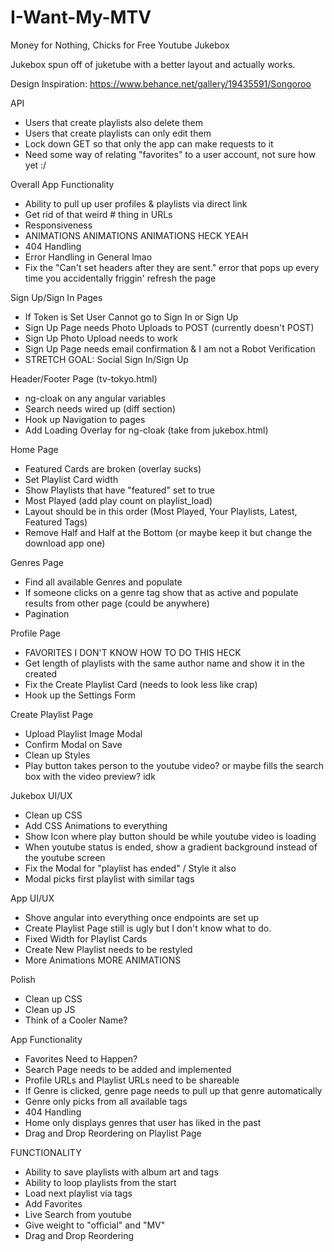 # I-Want-My-MTV
Money for Nothing, Chicks for Free Youtube Jukebox

Jukebox spun off of juketube with a better layout and actually works.

Design Inspiration: https://www.behance.net/gallery/19435591/Songoroo

API 
- Users that create playlists also delete them
- Users that create playlists can only edit them
- Lock down GET so that only the app can make requests to it
- Need some way of relating "favorites" to a user account, not sure how yet :/ 

Overall App Functionality
- Ability to pull up user profiles & playlists via direct link
- Get rid of that weird # thing in URLs
- Responsiveness
- ANIMATIONS ANIMATIONS ANIMATIONS HECK YEAH
- 404 Handling
- Error Handling in General lmao
- Fix the "Can't set headers after they are sent." error that pops up every time you accidentally friggin' refresh the page

Sign Up/Sign In Pages 
- If Token is Set User Cannot go to Sign In or Sign Up
- Sign Up Page needs Photo Uploads to POST (currently doesn't POST)
- Sign Up Photo Upload needs to work
- Sign Up Page needs email confirmation & I am not a Robot Verification
- STRETCH GOAL: Social Sign In/Sign Up

Header/Footer Page (tv-tokyo.html)
- ng-cloak on any angular variables
- Search needs wired up (diff section)
- Hook up Navigation to pages
- Add Loading Overlay for ng-cloak (take from jukebox.html)

Home Page
- Featured Cards are broken (overlay sucks)
- Set Playlist Card width
- Show Playlists that have "featured" set to true
- Most Played (add play count on playlist_load)
- Layout should be in this order (Most Played, Your Playlists, Latest, Featured Tags)
- Remove Half and Half at the Bottom (or maybe keep it but change the download app one)

Genres Page 
- Find all available Genres and populate
- If someone clicks on a genre tag show that as active and populate results from other page (could be anywhere) 
- Pagination

Profile Page 
- FAVORITES I DON'T KNOW HOW TO DO THIS HECK
- Get length of playlists with the same author name and show it in the created
- Fix the Create Playlist Card (needs to look less like crap)
- Hook up the Settings Form

Create Playlist Page
- Upload Playlist Image Modal
- Confirm Modal on Save
- Clean up Styles
- Play button takes person to the youtube video? or maybe fills the search box with the video preview? idk

Jukebox UI/UX
- Clean up CSS
- Add CSS Animations to everything
- Show Icon where play button should be while youtube video is loading
- When youtube status is ended, show a gradient background instead of the youtube screen
- Fix the Modal for "playlist has ended" / Style it also
- Modal picks first playlist with similar tags

App UI/UX
- Shove angular into everything once endpoints are set up
- Create Playlist Page still is ugly but I don't know what to do.
- Fixed Width for Playlist Cards
- Create New Playlist needs to be restyled
- More Animations MORE ANIMATIONS

Polish
- Clean up CSS
- Clean up JS
- Think of a Cooler Name?

App Functionality
- Favorites Need to Happen?
- Search Page needs to be added and implemented
- Profile URLs and Playlist URLs need to be shareable
- If Genre is clicked, genre page needs to pull up that genre automatically
- Genre only picks from all available tags
- 404 Handling
- Home only displays genres that user has liked in the past
- Drag and Drop Reordering on Playlist Page

FUNCTIONALITY
- Ability to save playlists with album art and tags
- Ability to loop playlists from the start
- Load next playlist via tags
- Add Favorites
- Live Search from youtube
- Give weight to "official" and "MV" 
- Drag and Drop Reordering
